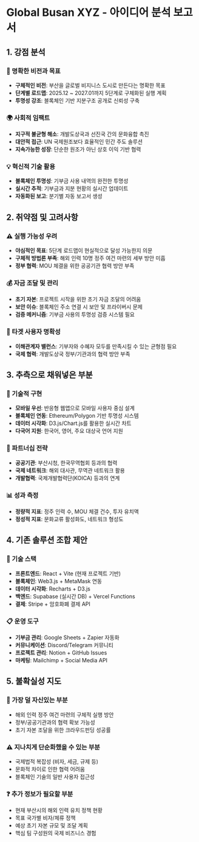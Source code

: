 # Global Busan XYZ - 아이디어 분석 보고서

## 1. 강점 분석

### 🎯 명확한 비전과 목표
- **구체적인 비전**: 부산을 글로벌 비지니스 도시로 만든다는 명확한 목표
- **단계별 로드맵**: 2025.12 ~ 2027.01까지 5단계로 구체화된 실행 계획
- **투명성 강조**: 블록체인 기반 지분구조 공개로 신뢰성 구축

### 🌍 사회적 임팩트
- **지구적 불균형 해소**: 개발도상국과 선진국 간의 문화융합 촉진
- **대안적 접근**: UN 국제원조보다 효율적인 민간 주도 솔루션
- **지속가능한 성장**: 단순한 원조가 아닌 상호 이익 기반 협력

### 💡 혁신적 기술 활용
- **블록체인 투명성**: 기부금 사용 내역의 완전한 투명성
- **실시간 추적**: 기부금과 지분 현황의 실시간 업데이트
- **자동화된 보고**: 분기별 자동 보고서 생성

## 2. 취약점 및 고려사항

### ⚠️ 실행 가능성 우려
- **야심적인 목표**: 5단계 로드맵이 현실적으로 달성 가능한지 의문
- **구체적 방법론 부족**: 해외 인력 10명 정주 여건 마련의 세부 방안 미흡
- **정부 협력**: MOU 체결을 위한 공공기관 협력 방안 부족

### 💰 자금 조달 및 관리
- **초기 자본**: 프로젝트 시작을 위한 초기 자금 조달의 어려움
- **보안 이슈**: 블록체인 주소 연결 시 보안 및 프라이버시 문제
- **검증 메커니즘**: 기부금 사용의 투명성 검증 시스템 필요

### 🎯 타겟 사용자 명확성
- **이해관계자 밸런스**: 기부자와 수혜자 모두를 만족시킬 수 있는 균형점 필요
- **국제 협력**: 개발도상국 정부/기관과의 협력 방안 부족

## 3. 추측으로 채워넣은 부분

### 📱 기술적 구현
- **모바일 우선**: 반응형 웹앱으로 모바일 사용자 중심 설계
- **블록체인 연동**: Ethereum/Polygon 기반 투명성 시스템
- **데이터 시각화**: D3.js/Chart.js를 활용한 실시간 차트
- **다국어 지원**: 한국어, 영어, 주요 대상국 언어 지원

### 🤝 파트너십 전략
- **공공기관**: 부산시청, 한국무역협회 등과의 협력
- **국제 네트워크**: 해외 대사관, 무역관 네트워크 활용
- **개발협력**: 국제개발협력단(KOICA) 등과의 연계

### 📊 성과 측정
- **정량적 지표**: 정주 인력 수, MOU 체결 건수, 투자 유치액
- **정성적 지표**: 문화교류 활성화도, 네트워크 형성도

## 4. 기존 솔루션 조합 제안

### 🔧 기술 스택
- **프론트엔드**: React + Vite (현재 프로젝트 기반)
- **블록체인**: Web3.js + MetaMask 연동
- **데이터 시각화**: Recharts + D3.js
- **백엔드**: Supabase (실시간 DB) + Vercel Functions
- **결제**: Stripe + 암호화폐 결제 API

### 📋 운영 도구
- **기부금 관리**: Google Sheets + Zapier 자동화
- **커뮤니케이션**: Discord/Telegram 커뮤니티
- **프로젝트 관리**: Notion + GitHub Issues
- **마케팅**: Mailchimp + Social Media API

## 5. 불확실성 지도

### 🤔 가장 덜 자신있는 부분
- 해외 인력 정주 여건 마련의 구체적 실행 방안
- 정부/공공기관과의 협력 확보 가능성
- 초기 자본 조달을 위한 크라우드펀딩 성공률

### ⚠️ 지나치게 단순화했을 수 있는 부분
- 국제법적 복잡성 (비자, 세금, 규제 등)
- 문화적 차이로 인한 협력 어려움
- 블록체인 기술의 일반 사용자 접근성

### ❓ 추가 정보가 필요할 부분
- 현재 부산시의 해외 인력 유치 정책 현황
- 목표 국가별 비자/체류 정책
- 예상 초기 자본 규모 및 조달 계획
- 핵심 팀 구성원의 국제 비즈니스 경험


